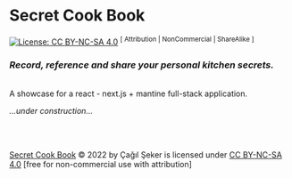 # Secret Cook Book

[![License: CC BY-NC-SA 4.0](https://img.shields.io/badge/License-CC%20BY--NC--SA%204.0-orange?style=for-the-badge)](https://creativecommons.org/licenses/by-nc-nd/4.0/)
<sup>[ Attribution | NonCommercial | ShareAlike ]</sup>

### _Record, reference and share your personal kitchen secrets._

<br/>
A showcase for a react - next.js + mantine full-stack application.

<br />

_...under construction..._

<br />
<br />

[Secret Cook Book](https://github.com/cagils/personal-cook-book) © 2022 by Çağıl Şeker is licensed under [CC BY-NC-SA 4.0](http://creativecommons.org/licenses/by-nc-sa/4.0/) [free for non-commercial use with attribution]
